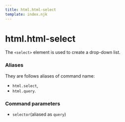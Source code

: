 ```yaml
---
title: html.html-select
template: index.njk
---
```

# html.html-select
The `<select>` element is used to create a drop-down list.

### Aliases
They are follows aliases of command name: 
+ ```html.select```,  
+ ```html.query```. 


### Command parameters
    
+ ```selector```(aliased as ```query```)
